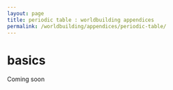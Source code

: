 ```yaml
---
layout: page
title: periodic table : worldbuilding appendices
permalink: /worldbuilding/appendices/periodic-table/
---
```


# basics

Coming soon
